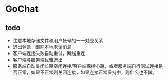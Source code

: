 # GoChat

## todo

* 注意本地存储文件和用户帐号的一一对应关系
* 退出登录，删除本地未读消息
* 客户端连接失败自动重试，断线重连
* 客户端与服务端优雅退出
* 服务端自动关闭长期空闲连接/客户端保持心跳，或者服务端自行测试连接是否正常，如果不正常则关闭连接，如果连接正常保持中，则什么也不做。